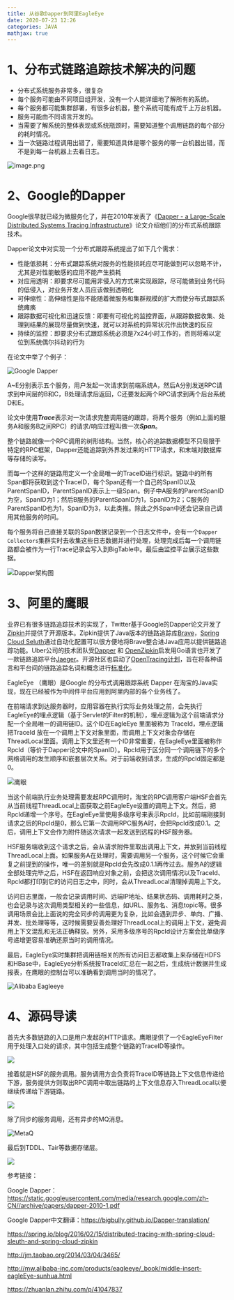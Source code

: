 ```yaml
---
title: 从谷歌Dapper到阿里EagleEye
date: 2020-07-23 12:26
categories: JAVA
mathjax: true
---
```


# 1、分布式链路追踪技术解决的问题

* 分布式系统服务非常多，很复杂
* 每个服务可能由不同项目组开发，没有一个人能详细地了解所有的系统。
* 每个服务都可能集群部署，有很多台机器，整个系统可能有成千上万台机器。
* 服务可能由不同语言开发的。
* 当需要了解系统的整体表现或系统瓶颈时，需要知道整个调用链路的每个部分的耗时情况。
* 当一次链路过程调用出错了，需要知道具体是哪个服务的哪一台机器出错，而不是到每一台机器上去看日志。

![image.png](http://ww1.sinaimg.cn/large/bda5cd74ly1gh03y8q74cj21aq0pykcr.jpg)

# 2、Google的Dapper

Google很早就已经为微服务化了，并在2010年发表了《[Dapper - a Large-Scale Distributed Systems Tracing Infrastructure](https://static.googleusercontent.com/media/research.google.com/zh-CN//archive/papers/dapper-2010-1.pdf)》论文介绍他们的分布式系统跟踪技术。

Dapper论文中对实现一个分布式跟踪系统提出了如下几个需求：

- 性能低损耗：分布式跟踪系统对服务的性能损耗应尽可能做到可以忽略不计，尤其是对性能敏感的应用不能产生损耗
- 对应用透明：即要求尽可能用非侵入的方式来实现跟踪，尽可能做到业务代码的低侵入，对业务开发人员应该做到透明化
- 可伸缩性：高伸缩性是指不能随着微服务和集群规模的扩大而使分布式跟踪系统瘫痪
- 跟踪数据可视化和迅速反馈：即要有可视化的监控界面，从跟踪数据收集、处理到结果的展现尽量做到快速，就可以对系统的异常状况作出快速的反应
- 持续的监控：即要求分布式跟踪系统必须是7x24小时工作的，否则将难以定位到系统偶尔抖动的行为

在论文中举了个例子：

![Google Dapper](http://ww1.sinaimg.cn/large/bda5cd74ly1gh049xp5d1j20cl0auwf1.jpg)

A~E分别表示五个服务，用户发起一次请求到前端系统A，然后A分别发送RPC请求到中间层的B和C，B处理请求后返回，C还要发起两个RPC请求到两个后台系统D和E。

论文中使用***Trace***表示对一次请求完整调用链的跟踪，将两个服务（例如上面的服务A和服务B之间RPC）的请求/响应过程叫做一次***Span***。

整个链路就像一个RPC调用的树形结构。当然，核心的追踪数据模型不只局限于特定的RPC框架，Dapper还能追踪到外界发过来的HTTP请求，和末端对数据库等存储的读写。

而每一个这样的链路用定义一个全局唯一的TraceID进行标识。链路中的所有Span都将获取到这个TraceID，每个Span还有一个自己的SpanID以及ParentSpanID，ParentSpanID表示上一级Span。例子中A服务的ParentSpanID为空，SpanID为1；然后B服务的ParentSpanID为1，SpanID为2；C服务的ParentSpanID也为1，SpanID为3，以此类推。除此之外Span中还会记录自己调用其他服务的时间。

每个服务将自己直接关联的Span数据记录到一个日志文件中，会有一个`Dapper Collectors`集群实时去收集这些日志数据并进行处理，处理完成后每一个调用链路都会被作为一行Trace记录会写入到BigTable中。最后由监控平台展示这些数据。

![Dapper架构图](http://ww1.sinaimg.cn/large/bda5cd74ly1gh059qtux4j20jg0d10uy.jpg)

# 3、阿里的鹰眼

业界已有很多链路追踪技术的实现了，Twitter基于Google的Dapper论文开发了[Zipkin](https://github.com/openzipkin/zipkin)并提供了开源版本。Zipkin提供了Java版本的链路追踪库[Brave](https://github.com/openzipkin/brave)，[Spring Cloud Seluth](https://github.com/spring-cloud/spring-cloud-sleuth)通过自动化配置可以很方便地将Brave整合进Java应用以提供链路追踪功能。Uber公司的技术团队受[Dapper](https://research.google.com/pubs/pub36356.html) 和 [OpenZipkin](https://zipkin.io/)启发用Go语言也开发了一款链路追踪平台[Jaeger](https://github.com/jaegertracing/jaeger)。开源社区也启动了[OpenTracing计划](https://github.com/opentracing)，旨在将各种语言和平台间的链路追踪名词和概念进行[标准化](https://opentracing.io/specification/)。

EagleEye （鹰眼）是Google 的分布式调用跟踪系统 Dapper 在淘宝的Java实现，现在已经被作为中间件平台应用到阿里内部的各个业务线了。

在前端请求到达服务器时，应用容器在执行实际业务处理之前，会先执行EagleEye的埋点逻辑（基于Servlet的Filter的机制），埋点逻辑为这个前端请求分配一个全局唯一的调用链ID。这个ID在EagleEye 里面被称为 TraceId，埋点逻辑把TraceId 放在一个调用上下文对象里面，而调用上下文对象会存储在ThreadLocal里面。调用上下文里还有一个ID非常重要，在EagleEye里面被称作RpcId（等价于Dapper论文中的SpanID）。RpcId用于区分同一个调用链下的多个网络调用的发生顺序和嵌套层次关系。对于前端收到请求，生成的RpcId固定都是0。

![鹰眼](http://ww1.sinaimg.cn/large/bda5cd74ly1gh0qqmzynnj20fk0c7tan.jpg)

当这个前端执行业务处理需要发起RPC调用时，淘宝的RPC调用客户端HSF会首先从当前线程ThreadLocal上面获取之前EagleEye设置的调用上下文。然后，把RpcId递增一个序号。在EagleEye里使用多级序号来表示RpcId，比如前端刚接到请求之后的RpcId是0，那么它第一次调用RPC服务A时，会把RpcId改成0.1。之后，调用上下文会作为附件随这次请求一起发送到远程的HSF服务器。

HSF服务端收到这个请求之后，会从请求附件里取出调用上下文，并放到当前线程ThreadLocal上面。如果服务A在处理时，需要调用另一个服务，这个时候它会重复之前提到的操作，唯一的差别就是RpcId会先改成0.1.1再传过去。服务A的逻辑全部处理完毕之后，HSF在返回响应对象之前，会把这次调用情况以及TraceId、RpcId都打印到它的访问日志之中，同时，会从ThreadLocal清理掉调用上下文。

访问日志里面，一般会记录调用时间、远端IP地址、结果状态码、调用耗时之类，也会记录与这次调用类型相关的一些信息，如URL、服务名、消息topic等。很多调用场景会比上面说的完全同步的调用更为复杂，比如会遇到异步、单向、广播、并发、批处理等等，这时候需要妥善处理好ThreadLocal上的调用上下文，避免调用上下文混乱和无法正确释放。另外，采用多级序号的RpcId设计方案会比单级序号递增更容易准确还原当时的调用情况。

最后，EagleEye实时集群把调用链相关的所有访问日志都收集上来存储在HDFS和HBase中，EagleEye分析系统按TraceId汇总在一起之后，生成统计数据并生成报表，在鹰眼的控制台可以准确看到调用当时的情况了。

![Alibaba Eagleeye](http://ww1.sinaimg.cn/large/bda5cd74ly1gh0p1t1ioxj20ez09ajsr.jpg)

# 4、源码导读

首先大多数链路的入口是用户发起的HTTP请求。鹰眼提供了一个EagleEyeFilter用于处理入口处的请求，其中包括生成整个链路的TraceID等操作。

![](http://www.plantuml.com/plantuml/svg/SoWkIImgAStDuSfAB4kiq2jEBIhBIItHSylCAKajigdHrNLDJCz9TQrCXOXmEQJcfG2L0m00)

接着就是HSF的服务调用。服务调用方会负责将TraceID等链路上下文信息传递给下游，服务提供方则取出RPC调用中取出链路的上下文信息存入ThreadLocal以便继续传递给下游链路。

![](http://www.plantuml.com/plantuml/svg/SoWkIImgAStDuKhEpzKhISnFIipNooXEqylCAyjFJYp9pC_JIylCAKajqWiAS7O3isngT7MTSp9JyqeWV1Ar1gSMbQKMGRL2p458kYQcvwIwLgQYc0_HWQa8nII7rBmKe3y0)

除了同步的服务调用，还有异步的MQ消息。

![MetaQ](http://www.plantuml.com/plantuml/svg/SoWkIImgAStDuKhEpzLBpCbCIanAr2lAJyvEBSajr4lEoKpDAz7BoC_FrdFEpoikpKtrJIqkJanFzG0AsTJewlgcbYG6OafvvXOGOMHmQbuADlD0uhGmBAGeCHbXeWDG0kXp0000)

最后到TDDL、Tair等数据存储层。

![](http://www.plantuml.com/plantuml/svg/SoWkIImgAStDuKhEpzKhISnFIipNAqb9oT7BpS_BBCalqajDJCz9JQrCrGi1Yhf2EGesDRgw2cXQ84fTWKfTeOmGiAHdRa4EfWYNGsfU2j1Y0000)



参考链接：

Google Dapper：https://static.googleusercontent.com/media/research.google.com/zh-CN//archive/papers/dapper-2010-1.pdf

Google Dapper中文翻译：https://bigbully.github.io/Dapper-translation/

https://spring.io/blog/2016/02/15/distributed-tracing-with-spring-cloud-sleuth-and-spring-cloud-zipkin

http://jm.taobao.org/2014/03/04/3465/

http://mw.alibaba-inc.com/products/eagleeye/_book/middle-insert-eagleEye-sunhua.html

https://zhuanlan.zhihu.com/p/41047837